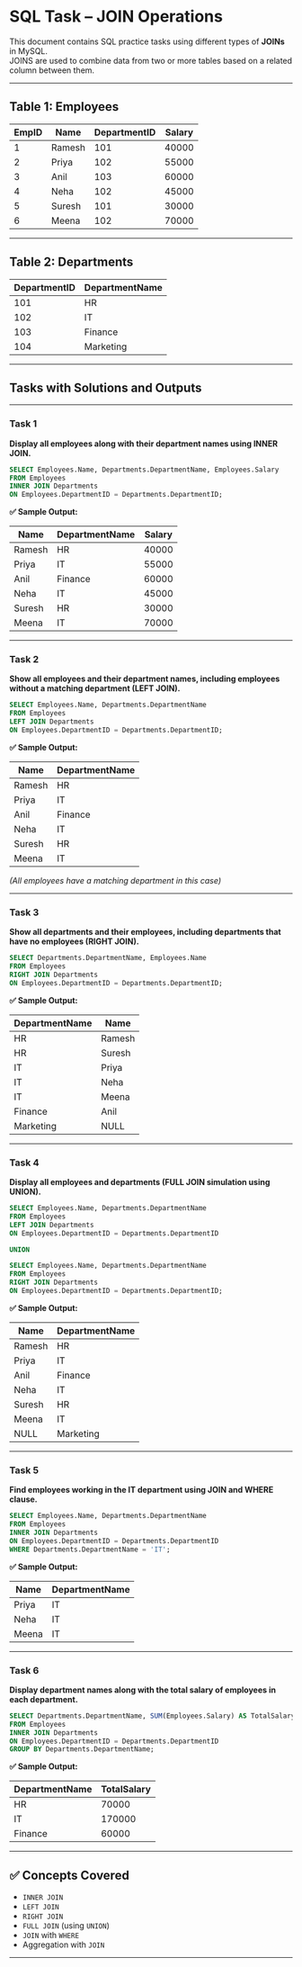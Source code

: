 # SQL Task – JOIN Operations

This document contains SQL practice tasks using different types of **JOINs** in MySQL.  
JOINS are used to combine data from two or more tables based on a related column between them.

---

## Table 1: Employees

| EmpID | Name   | DepartmentID | Salary |
| ----- | ------ | ------------- | ------ |
| 1     | Ramesh | 101           | 40000  |
| 2     | Priya  | 102           | 55000  |
| 3     | Anil   | 103           | 60000  |
| 4     | Neha   | 102           | 45000  |
| 5     | Suresh | 101           | 30000  |
| 6     | Meena  | 102           | 70000  |

---

## Table 2: Departments

| DepartmentID | DepartmentName |
| ------------- | --------------- |
| 101           | HR              |
| 102           | IT              |
| 103           | Finance         |
| 104           | Marketing       |

---

## Tasks with Solutions and Outputs

---

### **Task 1**
**Display all employees along with their department names using INNER JOIN.**

```sql
SELECT Employees.Name, Departments.DepartmentName, Employees.Salary
FROM Employees
INNER JOIN Departments
ON Employees.DepartmentID = Departments.DepartmentID;
````

**✅ Sample Output:**

| Name   | DepartmentName | Salary |
| ------ | -------------- | ------ |
| Ramesh | HR             | 40000  |
| Priya  | IT             | 55000  |
| Anil   | Finance        | 60000  |
| Neha   | IT             | 45000  |
| Suresh | HR             | 30000  |
| Meena  | IT             | 70000  |

---

### **Task 2**

**Show all employees and their department names, including employees without a matching department (LEFT JOIN).**

```sql
SELECT Employees.Name, Departments.DepartmentName
FROM Employees
LEFT JOIN Departments
ON Employees.DepartmentID = Departments.DepartmentID;
```

**✅ Sample Output:**

| Name   | DepartmentName |
| ------ | -------------- |
| Ramesh | HR             |
| Priya  | IT             |
| Anil   | Finance        |
| Neha   | IT             |
| Suresh | HR             |
| Meena  | IT             |

*(All employees have a matching department in this case)*

---

### **Task 3**

**Show all departments and their employees, including departments that have no employees (RIGHT JOIN).**

```sql
SELECT Departments.DepartmentName, Employees.Name
FROM Employees
RIGHT JOIN Departments
ON Employees.DepartmentID = Departments.DepartmentID;
```

**✅ Sample Output:**

| DepartmentName | Name   |
| -------------- | ------ |
| HR             | Ramesh |
| HR             | Suresh |
| IT             | Priya  |
| IT             | Neha   |
| IT             | Meena  |
| Finance        | Anil   |
| Marketing      | NULL   |

---

### **Task 4**

**Display all employees and departments (FULL JOIN simulation using UNION).**

```sql
SELECT Employees.Name, Departments.DepartmentName
FROM Employees
LEFT JOIN Departments
ON Employees.DepartmentID = Departments.DepartmentID

UNION

SELECT Employees.Name, Departments.DepartmentName
FROM Employees
RIGHT JOIN Departments
ON Employees.DepartmentID = Departments.DepartmentID;
```

**✅ Sample Output:**

| Name   | DepartmentName |
| ------ | -------------- |
| Ramesh | HR             |
| Priya  | IT             |
| Anil   | Finance        |
| Neha   | IT             |
| Suresh | HR             |
| Meena  | IT             |
| NULL   | Marketing      |

---

### **Task 5**

**Find employees working in the IT department using JOIN and WHERE clause.**

```sql
SELECT Employees.Name, Departments.DepartmentName
FROM Employees
INNER JOIN Departments
ON Employees.DepartmentID = Departments.DepartmentID
WHERE Departments.DepartmentName = 'IT';
```

**✅ Sample Output:**

| Name  | DepartmentName |
| ----- | -------------- |
| Priya | IT             |
| Neha  | IT             |
| Meena | IT             |

---

### **Task 6**

**Display department names along with the total salary of employees in each department.**

```sql
SELECT Departments.DepartmentName, SUM(Employees.Salary) AS TotalSalary
FROM Employees
INNER JOIN Departments
ON Employees.DepartmentID = Departments.DepartmentID
GROUP BY Departments.DepartmentName;
```

**✅ Sample Output:**

| DepartmentName | TotalSalary |
| -------------- | ----------- |
| HR             | 70000       |
| IT             | 170000      |
| Finance        | 60000       |

---

## ✅ Concepts Covered

* `INNER JOIN`
* `LEFT JOIN`
* `RIGHT JOIN`
* `FULL JOIN` (using `UNION`)
* `JOIN` with `WHERE`
* Aggregation with `JOIN`

---
